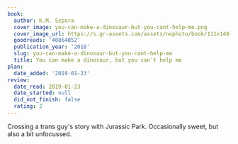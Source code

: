 ```yaml
---
book:
  author: K.M. Szpara
  cover_image: you-can-make-a-dinosaur-but-you-cant-help-me.png
  cover_image_url: https://s.gr-assets.com/assets/nophoto/book/111x148-bcc042a9c91a29c1d680899eff700a03.png
  goodreads: '40864052'
  publication_year: '2018'
  slug: you-can-make-a-dinosaur-but-you-cant-help-me
  title: You can make a dinosaur, but you can't help me
plan:
  date_added: '2019-01-23'
review:
  date_read: 2019-01-23
  date_started: null
  did_not_finish: false
  rating: 2
---
```


Crossing a trans guy's story with Jurassic Park. Occasionally sweet, but also a bit unfocussed.
